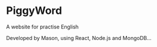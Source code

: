 # PiggyWord
A website for practise English

Developed by Mason, using React, Node.js and MongoDB...
